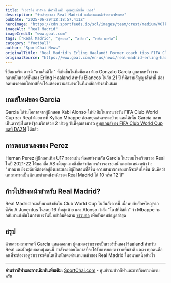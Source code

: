 ```yaml
---
title: "เออร์ลิ่ง ฮาลันด์ ฟอร์มใหม่! คุณครูเก่าเชื่อ เกอร์"
description: "ข่าวล่าสุดของ Real Madrid แปลจากแหล่งข่าวต่างประเทศ"
pubDate: "2025-06-29T12:18:57.411Z"
heroImage: "https://cdn.sportfeeds.io/sdl/images/team/crest/medium/VOlkxOIoXAXF_11lYJ_Ve.png"
imageAlt: "Real Madrid"
imageCredit: "www.goal.com"
tags: ["Real Madrid", "ฟุตบอล", "ลาลีกา", "เรอัล มาดริด"]
category: "football"
author: "SportChai News"
originalTitle: "Real Madrid's Erling Haaland! Former coach tips FIFA Club World Cup breakout star Gonzalo Garcia to become home-grown ‘Galactico’ & team's striker 'for 10 or 12 years' "
originalSource: "https://www.goal.com/en-us/news/real-madrid-erling-haaland-former-coach-fifa-club-world-cup-breakout-star-gonzalo-garcia-home-grown-galactico-striker-10-12-years/blt8d879e587435b014"
---
```


รีอัลมาดริด อาจมี "กาแล็คติโก" ที่เกิดขึ้นในทีมมือเอง ด้วย Gonzalo Garcia ถูกคาดหวังว่าจะกลายเป็นเวอร์ชั่นของ Erling Haaland สำหรับ Blancos ในวัย 21 ปี ที่มีความสัญญาล้ำค่านี้ ต้องอดทนรอคอยโอกาสที่จะได้แสดงความสามารถในทีมหลักอย่างสม่ำเสมอ
## เกมส์ใหม่ของ Garcia
Garcia ได้รับโอกาสจากผู้ฝึกสอน Xabi Alonso ให้นำทีมในการแข่งขัน FIFA Club World Cup ของ Real ด้วยการที่ Kylian Mbappe ต้องหยุดเล่นเพราะป่วย และได้เห็น Garcia กลายเป็นดาวรุ่งในสหรัฐอเมริกาด้วย 2 ประตู วันนี้คุณสามารถ [ดูทุกเกมส์ของ FIFA Club World Cup สดที่ DAZN](https://sportchai.com/%E0%B8%A3%E0%B8%B5%E0%B8%A7%E0%B8%B4%E0%B8%A7-1xbet) ได้แล้ว
## การตอบสนองของ Perez
Hernan Perez ผู้ฝึกสอนทีม U17 ของสเปน ที่เคยทำงานกับ Garcia ในระบบโรงเรียนของ Real ในปี 2021-22 ได้บอกสื่อ AS เมื่อถูกถามถึงขีดจำกัดการก้าวรองของนักเตะตำแหน่งหน้าว่า: "มากมาย ยิ่งระดับที่ต้องต่อสู้ยิ่งเยอะและมีผู้ฝึกสอนที่ดีขึ้น ความสามารถของเขาก็จะเติบโตขึ้น ฉันคิดว่าเขาสามารถเป็นนักเตะตำแหน่งหน้าของ Real Madrid ได้ 10 หรือ 12 ปี"
## ก้าวไปข้างหน้าสำหรับ Real Madrid?
Real Madrid จะกลับมาแข่งขันใน Club World Cup ในวันอังคารนี้ เมื่อพบกับยักษ์ใหญ่จากซีเรีย A Juventus ในรอบ 16 ทีมสุดท้าย และ Alonso กำลัง "โอปทิมิสติก" ว่า Mbappe จะกลับมาแข่งขันในการแข่งขันนี้ อย่าลืมติดตาม [ข่าวบอล](https://sportchai.com/%e0%b8%82%e0%b9%88%e0%b8%b2%e0%b8%a7%e0%b8%9f%e0%b8%b8%e0%b8%95%e0%b8%9a%e0%b8%ad%e0%b8%a5/) เพื่ออัพเดทข้อมูลล่าสุด
## สรุป
ด้วยความสามารถที่ Garcia แสดงออกมา ผู้คนมองว่าเขาจะเป็นเวอร์ชั่นของ Haaland สำหรับ Real และนักฟุตบอลหนุ่มคนนี้ กำลังรอคอยโอกาสที่จะได้รับการยกย่องจากทีมชาติ และเราทุกคนคือคนที่จะต้องรอดูว่าเขาจะเติบโตเป็นนักเตะตำแหน่งหน้าของ Real Madrid ในอนาคตนี้อย่างไร

---

**อ่านข่าวกีฬาและการเดิมพันเพิ่มเติม:** [SportChai.com](https://sportchai.com) - ศูนย์รวมข่าวกีฬาและการวิเคราะห์ครบครัน